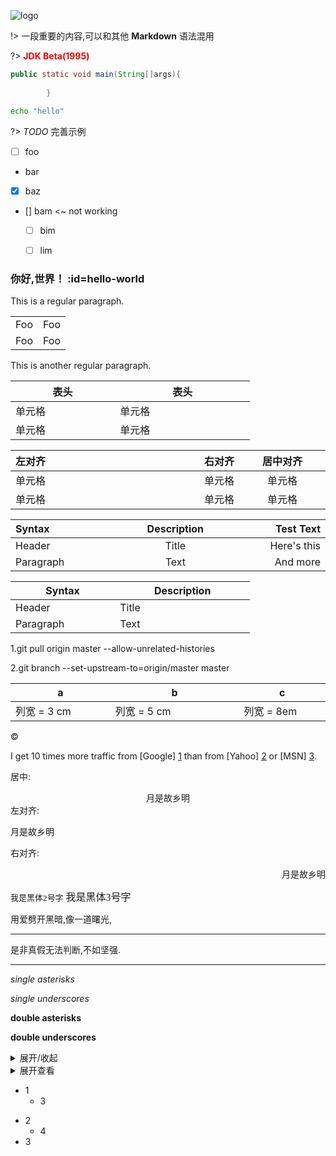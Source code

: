 ![logo](https://docsify.js.org/_media/icon.svg ':size=5%')

!> 一段重要的内容,可以和其他 **Markdown** 语法混用

?> **<font color=red>JDK Beta(1995)</font>**

```java
public static void main(String[]args){
        
        }
```

```bash
echo "hello"
```

?> _TODO_ 完善示例


- [ ] foo
- bar
- [x] baz
- [] bam <~ not working
    - [ ] bim
    - [ ] lim


### 你好,世界！ :id=hello-world <!-- {docsify-ignore-all} -->


This is a regular paragraph.

<table>
    <tr>
        <td>Foo</td>
        <td>Foo</td>
    </tr>
    <tr>
        <td>Foo</td>
        <td>Foo</td>
    </tr>
</table>

This is another regular paragraph.


|  表头   | 表头  |
|  ----   | ----  |
| 单元格  | 单元格 |
| 单元格  | 单元格 |

| 左对齐 | 右对齐 | 居中对齐 |
|:----  |  ---:  | :---: |
| 单元格 | 单元格 | 单元格 |
| 单元格 | 单元格 | 单元格 |

| Syntax      | Description | Test Text     |
| :---        |    :----:   |          ---: |
| Header      | Title       | Here's this   |
| Paragraph   | Text        | And more      |


| Syntax      | Description |
| ----------- | ----------- |
| Header      | Title       |
| Paragraph   | Text        |

1.git pull origin master --allow-unrelated-histories

2.git branch --set-upstream-to=origin/master master

<style>
table th:first-of-type {
    width: 4cm;
}
table th:nth-of-type(2) {
    width: 150pt;
}
table th:nth-of-type(3) {
    width: 8em;
}
</style>

| a | b | c |
|---|---|---|
| 列宽 = 3 cm| 列宽 = 5 cm| 列宽 = 8em |

&copy;

I get 10 times more traffic from [Google] [1] than from
[Yahoo] [2] or [MSN] [3].

[1]: http://google.com/        "Google"
[2]: http://search.yahoo.com/  "Yahoo Search"
[3]: http://search.msn.com/    "MSN Search"


居中:
<center>月是故乡明</center>
左对齐:
<p align="left">月是故乡明</p>
右对齐:
<p align="right">月是故乡明</p>

<font face="黑体" size=2>我是黑体2号字</font>
<font face="黑体" size=3>我是黑体3号字</font>

用爱劈开黑暗,像一道曙光,
<hr/>
是非真假无法判断,不如坚强.
<hr/>


*single asterisks*

_single underscores_

**double asterisks**

__double underscores__

<details>
<summary>展开/收起</summary>
被折叠的内容
</details>

<details>
<summary>展开查看</summary>
<pre><code>
System.out.println("Hello to see U!");
</code></pre>
</details>

- 1
  - 3
* 2
  * 4
* 3